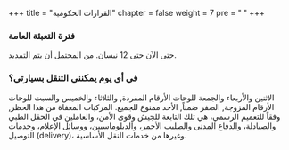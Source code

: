 +++
title = "القرارات الحكومية"
chapter = false
weight = 7
pre = "<b> </b>"
+++

### فترة التعبئة العامة 
 حتى الآن حتى 12 نيسان. من المحتمل أن يتم التمديد.
 
### في أي يوم يمكنني التنقل بسيارتي؟
الاثنين والأربعاء والجمعة للوحات الأرقام المفردة, 
والثلاثاء والخميس والسبت للوحات الأرقام المزوجة, الصفر ضمناً, 
الأحد ممنوع للجميع. 
المركبات المعفاة من هذا الحظر, وفقاً للتعميم الرسمي، هي تلك التابعة للجيش وقوى الأمن، والعاملين في الحقل الطبي والصيادلة، والدفاع المدني والصليب الأحمر، والدبلوماسيين، ووسائل الإعلام، وخدمات التوصيل (delivery)، وغيرها من خدمات النقل الأساسية.
